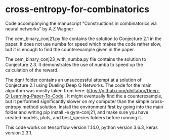 # cross-entropy-for-combinatorics
Code accompanying the manuscript "Constructions in combinatorics via neural networks" by A Z Wagner

The cem_binary_conj21.py file contains the solution to Conjecture 2.1 in the paper. It does not use numba for speed which makes the code rather slow, but it is enough to find the counterexample given in the paper.

The cem_binary_conj23_with_numba.py file contains the solution to Conjecture 2.3. It demonstrates the use of numba to speed up the calculation of the reward.

The dqn/ folder contains an unsuccessful attempt at a solution of Conjecture 2.1 using Dueling Deep Q Networks. The code for the main algorithm was mostly taken from here: https://github.com/philtabor/Deep-Q-Learning-Paper-To-Code . It might eventually find the a counterexample, but it performed significantly slower on my computer than the simple cross-entropy method solution. Install the environment first by going into the main folder and writing pip install -e gym-conj21, and make sure you have created models, plots, and best_species folders before running it.

This code works on tensorflow version 1.14.0, python version 3.6.3, keras version 2.3.1.
